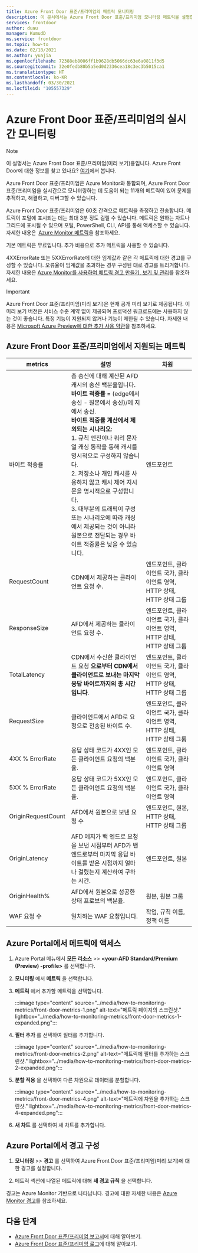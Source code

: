 ```yaml
---
title: Azure Front Door 표준/프리미엄의 메트릭 모니터링
description: 이 문서에서는 Azure Front Door 표준/프리미엄 모니터링 메트릭을 설명합니다.
services: frontdoor
author: duau
manager: KumudD
ms.service: frontdoor
ms.topic: how-to
ms.date: 02/18/2021
ms.author: yuajia
ms.openlocfilehash: 72388eb8006ff1b9628db5066dc63e6a0811f3d5
ms.sourcegitcommit: 32e0fedb80b5a5ed0d2336cea18c3ec3b5015ca1
ms.translationtype: HT
ms.contentlocale: ko-KR
ms.lasthandoff: 03/30/2021
ms.locfileid: "105557329"
---
```

# <a name="real-time-monitoring-in-azure-front-door-standardpremium"></a>Azure Front Door 표준/프리미엄의 실시간 모니터링

> [!Note]
> 이 설명서는 Azure Front Door 표준/프리미엄(미리 보기)용입니다. Azure Front Door에 대한 정보를 찾고 있나요? [여기](../front-door-overview.md)에서 봅니다.

Azure Front Door 표준/프리미엄은 Azure Monitor와 통합되며, Azure Front Door 표준/프리미엄을 실시간으로 모니터링하는 데 도움이 되는 11개의 메트릭이 있어 문제를 추적하고, 해결하고, 디버그할 수 있습니다.  

Azure Front Door 표준/프리미엄은 60초 간격으로 메트릭을 측정하고 전송합니다. 메트릭이 포털에 표시되는 데는 최대 3분 정도 걸릴 수 있습니다. 메트릭은 원하는 차트나 그리드에 표시될 수 있으며 포털, PowerShell, CLI, API를 통해 액세스할 수 있습니다. 자세한 내용은  [Azure Monitor 메트릭](../../azure-monitor/essentials/data-platform-metrics.md)을 참조하세요.  

기본 메트릭은 무료입니다. 추가 비용으로 추가 메트릭을 사용할 수 있습니다. 

4XXErrorRate 또는 5XXErrorRate에 대한 임계값과 같은 각 메트릭에 대한 경고를 구성할 수 있습니다. 오류율이 임계값을 초과하는 경우 구성된 대로 경고를 트리거합니다. 자세한 내용은 [Azure Monitor를 사용하여 메트릭 경고 만들기, 보기 및 관리](../../azure-monitor/alerts/alerts-metric.md)를 참조하세요. 

> [!IMPORTANT]
> Azure Front Door 표준/프리미엄(미리 보기)은 현재 공개 미리 보기로 제공됩니다.
> 이 미리 보기 버전은 서비스 수준 계약 없이 제공되며 프로덕션 워크로드에는 사용하지 않는 것이 좋습니다. 특정 기능이 지원되지 않거나 기능이 제한될 수 있습니다.
> 자세한 내용은 [Microsoft Azure Preview에 대한 추가 사용 약관](https://azure.microsoft.com/support/legal/preview-supplemental-terms/)을 참조하세요.

## <a name="metrics-supported-in-azure-front-door-standardpremium"></a>Azure Front Door 표준/프리미엄에서 지원되는 메트릭

| metrics  | 설명 | 차원 |
| ------------- | ------------- | ------------- |
| 바이트 적중률 | 총 송신에 대해 계산된 AFD 캐시의 송신 백분율입니다. </br> **바이트 적중률** = (edge에서 송신 - 원본에서 송신)/에 지에서 송신. </br> **바이트 적중률 계산에서 제외되는 시나리오**:</br> 1. 규칙 엔진이나 쿼리 문자열 캐싱 동작을 통해 캐시를 명시적으로 구성하지 않습니다. </br> 2. 저장소나 개인 캐시를 사용하지 않고 캐시 제어 지시문을 명시적으로 구성합니다. </br>3. 대부분의 트래픽이 구성 또는 시나리오에 따라 캐싱에서 제공되는 것이 아니라 원본으로 전달되는 경우 바이트 적중률은 낮을 수 있습니다. | 엔드포인트 |
| RequestCount | CDN에서 제공하는 클라이언트 요청 수. | 엔드포인트, 클라이언트 국가, 클라이언트 영역, HTTP 상태, HTTP 상태 그룹 |
| ResponseSize | AFD에서 제공하는 클라이언트 요청 수. |엔드포인트, 클라이언트 국가, 클라이언트 영역, HTTP 상태, HTTP 상태 그룹 |
| TotalLatency | CDN에서 수신한 클라이언트 요청 **으로부터 CDN에서 클라이언트로 보내는 마지막 응답 바이트까지의 총 시간입니다**. |엔드포인트, 클라이언트 국가, 클라이언트 영역, HTTP 상태, HTTP 상태 그룹 |
| RequestSize | 클라이언트에서 AFD로 요청으로 전송된 바이트 수. | 엔드포인트, 클라이언트 국가, 클라이언트 영역, HTTP 상태, HTTP 상태 그룹 |
| 4XX % ErrorRate | 응답 상태 코드가 4XX인 모든 클라이언트 요청의 백분율. | 엔드포인트, 클라이언트 국가, 클라이언트 영역 |
| 5XX % ErrorRate | 응답 상태 코드가 5XX인 모든 클라이언트 요청의 백분율. | 엔드포인트, 클라이언트 국가, 클라이언트 영역 |
| OriginRequestCount  | AFD에서 원본으로 보낸 요청 수 | 엔드포인트, 원본, HTTP 상태, HTTP 상태 그룹 |
| OriginLatency | AFD 에지가 백 엔드로 요청을 보낸 시점부터 AFD가 밴 엔드로부터 마지막 응답 바이트를 받은 시점까지 얼마나 걸렸는지 계산하여 구하는 시간. | 엔드포인트, 원본 |
| OriginHealth% | AFD에서 원본으로 성공한 상태 프로브의 백분율.| 원본, 원본 그룹 |
| WAF 요청 수 | 일치하는 WAF 요청입니다. | 작업, 규칙 이름, 정책 이름 |

## <a name="access-metrics-in-azure-portal"></a>Azure Portal에서 메트릭에 액세스

1. Azure Portal 메뉴에서 **모든 리소스** >>  **\<your-AFD Standard/Premium (Preview) -profile>** 를 선택합니다.

2. **모니터링** 에서 **메트릭** 을 선택합니다.

3. **메트릭** 에서 추가할 메트릭을 선택합니다.

   :::image type="content" source="../media/how-to-monitoring-metrics/front-door-metrics-1.png" alt-text="메트릭 페이지의 스크린샷." lightbox="../media/how-to-monitoring-metrics/front-door-metrics-1-expanded.png":::

4. **필터 추가** 를 선택하여 필터를 추가합니다.

    :::image type="content" source="../media/how-to-monitoring-metrics/front-door-metrics-2.png" alt-text="메트릭에 필터를 추가하는 스크린샷." lightbox="../media/how-to-monitoring-metrics/front-door-metrics-2-expanded.png":::
    
5. **분할 적용** 을 선택하여 다른 차원으로 데이터를 분할합니다.

   :::image type="content" source="../media/how-to-monitoring-metrics/front-door-metrics-4.png" alt-text="메트릭에 차원을 추가하는 스크린샷." lightbox="../media/how-to-monitoring-metrics/front-door-metrics-4-expanded.png":::

6. **새 차트** 를 선택하여 새 차트를 추가합니다.

## <a name="configure-alerts-in-azure-portal"></a>Azure Portal에서 경고 구성

1. **모니터링** >> **경고** 를 선택하여 Azure Front Door 표준/프리미엄(미리 보기)에 대한 경고를 설정합니다.

1. 메트릭 섹션에 나열된 메트릭에 대해 **새 경고 규칙** 을 선택합니다.

경고는 Azure Monitor 기반으로 나타납니다. 경고에 대한 자세한 내용은 [Azure Monitor 경고](../../azure-monitor/alerts/alerts-overview.md)를 참조하세요.

## <a name="next-steps"></a>다음 단계

- [Azure Front Door 표준/프리미엄 보고서](how-to-reports.md)에 대해 알아보기.
- [Azure Front Door 표준/프리미엄 로그](how-to-logs.md)에 대해 알아보기.